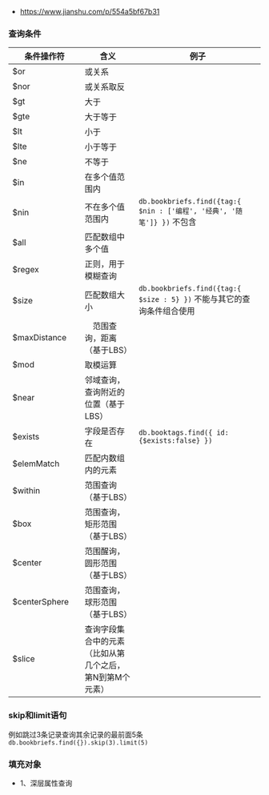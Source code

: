 - https://www.jianshu.com/p/554a5bf67b31


### 查询条件

条件操作符 | 含义 | 例子
---|---|---
$or　　　　    |  或关系
$nor　　　     |  或关系取反
$gt　　　　    |  大于
$gte　　　     |  大于等于
$lt　　　　    |  小于
$lte　　　     |  小于等于
$ne            |  不等于
$in            |  在多个值范围内
$nin           |  不在多个值范围内 | `db.bookbriefs.find({tag:{ $nin : ['编程', '经典', '随笔']} })` 不包含
$all           |  匹配数组中多个值
$regex　　     |  正则，用于模糊查询
$size　　　    |  匹配数组大小  | `db.bookbriefs.find({tag:{ $size : 5} })` 不能与其它的查询条件组合使用
$maxDistance　| 　范围查询，距离（基于LBS）
$mod　　       |  取模运算
$near　　　    |  邻域查询，查询附近的位置（基于LBS）
$exists　　    |  字段是否存在 | `db.booktags.find({ id: {$exists:false} })`
$elemMatch     |  匹配内数组内的元素
$within　　    |  范围查询（基于LBS）
$box　　　     |  范围查询，矩形范围（基于LBS）
$center        |  范围醒询，圆形范围（基于LBS）
$centerSphere　|  范围查询，球形范围（基于LBS）
$slice　　　　 |  查询字段集合中的元素（比如从第几个之后，第N到第M个元素）


### skip和limit语句

例如跳过3条记录查询其余记录的最前面5条
`db.bookbriefs.find({}).skip(3).limit(5)`

### 填充对象
- 1、深层属性查询